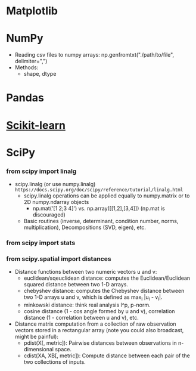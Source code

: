 # Matplotlib




# NumPy
- Reading csv files to numpy arrays: np.genfromtxt("./path/to/file", delimiter=",")
- Methods:
  - shape, dtype



# Pandas


# [Scikit-learn](https://scikit-learn.org/stable/)


# SciPy

### from scipy import linalg
- scipy.linalg (or use numpy.linalg) `https://docs.scipy.org/doc/scipy/reference/tutorial/linalg.html`
  - scipy.linalg operations can be applied equally to numpy.matrix or to 2D numpy.ndarray objects
    - np.mat('[1 2;3 4]') vs. np.array([[1,2],[3,4]]) (np.mat is discouraged)
  - Basic routines (inverse, determinant, condition number, norms, multiplication), Decompositions (SVD, eigen), etc.

### from scipy import stats


### from scipy.spatial import distances
- Distance functions between two numeric vectors u and v:
  - euclidean/sqeuclidean distance: computes the Euclidean/Euclidean squared distance between two 1-D arrays.
  - chebyshev distance: computes the Chebyshev distance between two 1-D arrays u and v, which is defined as max<sub>i</sub> |u<sub>i</sub> - v<sub>i</sub>|.
  - minkowski distance: think real analysis l^p, p-norm.
  - cosine distance (1 - cos angle formed by u and v), correlation distance (1 - correlation between u and v), etc.
- Distance matrix computation from a collection of raw observation vectors stored in a rectangular array (note you could also broadcast, might be painful):
  - pdist(X[, metric]): Pairwise distances between observations in n-dimensional space.
  - cdist(XA, XB[, metric]): Compute distance between each pair of the two collections of inputs.





